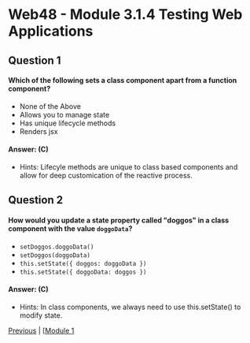 # Web48 - Module 3.1.4 Testing Web Applications 

## Question 1

####  Which of the following sets a class component apart from a function component?

- None of the Above 
- Allows you to manage state 
- Has unique lifecycle methods 
- Renders jsx 

#### Answer:   (C) 

- Hints: Lifecyle methods are unique to class based components and allow for deep customication of the reactive process.

## Question 2

####  How would you update a state property called "doggos" in a class component with the value ```doggoData```?

- ```setDoggos.doggoData()``` 
- ```setDoggos(doggoData)``` 
- ```this.setState({ doggos: doggoData })``` 
- ```this.setState({ doggoData: doggos })``` 

#### Answer:   (C) 

- Hints: In class components, we always need to use this.setState() to modify state.





[Previous](./Object_2.md) | [[Module 1](../../Module_1-Class-Components/README.md)
